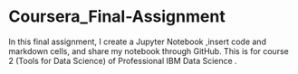 # Coursera_Final-Assignment
In this final assignment, I create a Jupyter Notebook ,insert code and markdown cells, and share my notebook through GitHub. This is for course 2 (Tools for Data Science)  of Professional IBM Data Science .
